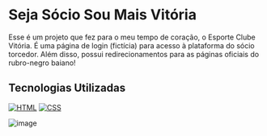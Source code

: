 # Seja Sócio Sou Mais Vitória
Esse é um projeto que fez para o meu tempo de coração, o Esporte Clube Vitória. É uma página de login (fictícia) para acesso à plataforma do sócio torcedor. Além disso, possui redirecionamentos para as páginas oficiais do rubro-negro baiano!


 ## Tecnologias Utilizadas
[![HTML](https://img.shields.io/badge/HTML5-E34F26?style=for-the-badge&logo=html5&logoColor=white)]()
[![CSS](https://img.shields.io/badge/CSS3-1572B6?style=for-the-badge&logo=css3&logoColor=white)]()

![image](https://user-images.githubusercontent.com/105068717/223585064-1882ff16-5168-4370-96cf-75504ac34040.png)
